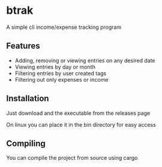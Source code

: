 
# btrak

A simple cli income/expense tracking program

## Features

- Adding, removing or viewing entries on any desired date
- Viewing entries by day or month
- Filtering entries by user created tags
- Filtering out only expenses or income

## Installation

Just download and the executable from the releases page

On linux you can place it in the bin directory for easy access


## Compiling  

You can compile the project from source using cargo

